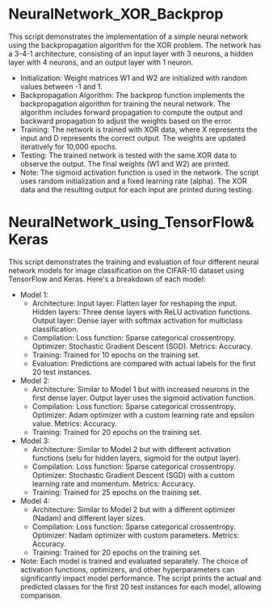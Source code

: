 # NeuralNetwork_XOR_Backprop
This script demonstrates the implementation of a simple neural network using the backpropagation algorithm for the XOR problem. The network has a 3-4-1 architecture, consisting of an input layer with 3 neurons, a hidden layer with 4 neurons, and an output layer with 1 neuron.


- Initialization:
Weight matrices W1 and W2 are initialized with random values between -1 and 1.
- Backpropagation Algorithm:
The backprop function implements the backpropagation algorithm for training the neural network.
The algorithm includes forward propagation to compute the output and backward propagation to adjust the weights based on the error.
- Training:
The network is trained with XOR data, where X represents the input and D represents the correct output.
The weights are updated iteratively for 10,000 epochs.
- Testing:
The trained network is tested with the same XOR data to observe the output.
The final weights (W1 and W2) are printed.
- Note:
The sigmoid activation function is used in the network.
The script uses random initialization and a fixed learning rate (alpha).
The XOR data and the resulting output for each input are printed during testing.

# NeuralNetwork_using_TensorFlow&Keras

This script demonstrates the training and evaluation of four different neural network models for image classification on the CIFAR-10 dataset using TensorFlow and Keras. Here's a breakdown of each model:

- Model 1:
    - Architecture:
    Input layer: Flatten layer for reshaping the input.
    Hidden layers: Three dense layers with ReLU activation functions.
    Output layer: Dense layer with softmax activation for multiclass classification.
    -  Compilation:
    Loss function: Sparse categorical crossentropy.
    Optimizer: Stochastic Gradient Descent (SGD).
    Metrics: Accuracy.
    - Training:
    Trained for 10 epochs on the training set.
    - Evaluation:
    Predictions are compared with actual labels for the first 20 test instances.
- Model 2:
    - Architecture:
    Similar to Model 1 but with increased neurons in the first dense layer.
    Output layer uses the sigmoid activation function.
    - Compilation:
    Loss function: Sparse categorical crossentropy.
    Optimizer: Adam optimizer with a custom learning rate and epsilon value.
    Metrics: Accuracy.
    - Training:
    Trained for 20 epochs on the training set.
- Model 3:
    - Architecture:
    Similar to Model 2 but with different activation functions (selu for hidden layers, sigmoid for the output layer).
    - Compilation:
    Loss function: Sparse categorical crossentropy.
    Optimizer: Stochastic Gradient Descent (SGD) with a custom learning rate and momentum.
    Metrics: Accuracy.
    - Training:
    Trained for 25 epochs on the training set.
- Model 4:
    - Architecture:
    Similar to Model 2 but with a different optimizer (Nadam) and different layer sizes.
    - Compilation:
    Loss function: Sparse categorical crossentropy.
    Optimizer: Nadam optimizer with custom parameters.
    Metrics: Accuracy.
    - Training:
    Trained for 20 epochs on the training set.
- Note:
Each model is trained and evaluated separately.
The choice of activation functions, optimizers, and other hyperparameters can significantly impact model performance.
The script prints the actual and predicted classes for the first 20 test instances for each model, allowing comparison.


